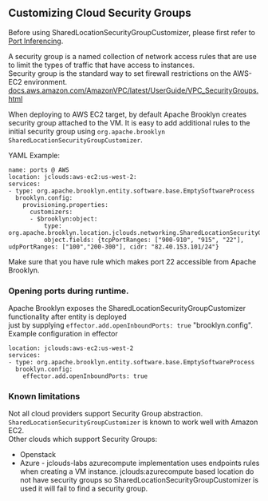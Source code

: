 ## Customizing Cloud Security Groups

Before using SharedLocationSecurityGroupCustomizer, please first refer to [Port Inferencing]({{book.path.docs}}/blueprints/custom-entities.md#port-inferencing).

A security group is a named collection of network access rules that are use to limit the types of traffic that have access to instances.<br>
Security group is the standard way to set firewall restrictions on the AWS-EC2 environment.
[docs.aws.amazon.com/AmazonVPC/latest/UserGuide/VPC_SecurityGroups.html](http://docs.aws.amazon.com/AmazonVPC/latest/UserGuide/VPC_SecurityGroups.html)

When deploying to AWS EC2 target, by default Apache Brooklyn creates security group attached to the VM.
It is easy to add additional rules to the initial security group using `org.apache.brooklyn SharedLocationSecurityGroupCustomizer`.

YAML Example:

    name: ports @ AWS
    location: jclouds:aws-ec2:us-west-2:
    services:
    - type: org.apache.brooklyn.entity.software.base.EmptySoftwareProcess
      brooklyn.config:
        provisioning.properties:
          customizers:
          - $brooklyn:object:
              type: org.apache.brooklyn.location.jclouds.networking.SharedLocationSecurityGroupCustomizer
              object.fields: {tcpPortRanges: ["900-910", "915", "22"], udpPortRanges: ["100","200-300"], cidr: "82.40.153.101/24"}


Make sure that you have rule which makes port 22 accessible from Apache Brooklyn.

### Opening ports during runtime.

Apache Brooklyn exposes the SharedLocationSecurityGroupCustomizer functionality after entity is deployed <br>
just by supplying `effector.add.openInboundPorts: true` "brooklyn.config".
Example configuration in effector

    location: jclouds:aws-ec2:us-west-2
    services:
    - type: org.apache.brooklyn.entity.software.base.EmptySoftwareProcess
      brooklyn.config:
        effector.add.openInboundPorts: true

### Known limitations

Not all cloud providers support Security Group abstraction.
`SharedLocationSecurityGroupCustomizer` is known to work well with Amazon EC2.<br>
Other clouds which support Security Groups:

- Openstack
- Azure - jclouds-labs azurecompute implementation uses endpoints rules when creating a VM instance.
  jclouds:azurecompute based location do not have security groups so SharedLocationSecurityGroupCustomizer is used it will fail to find a security group.

